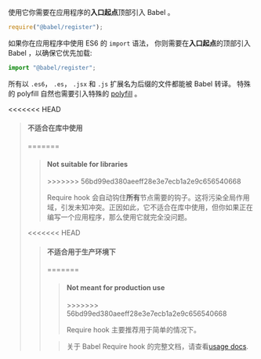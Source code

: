 使用它你需要在应用程序的**入口起点**顶部引入 Babel 。

```js title="JavaScript"
require("@babel/register");
```

如果你在应用程序中使用 ES6 的 `import` 语法，
你则需要在**入口起点**的顶部引入 Babel ，以确保它优先加载:

```js title="JavaScript"
import "@babel/register";
```

所有以 `.es6`， `.es`， `.jsx` 和 `.js` 扩展名为后缀的文件都能被 Babel 转译。 特殊的 polyfill 自然也需要引入特殊的 [polyfill](/docs/usage/polyfill/) 。

<<<<<<< HEAD
<blockquote class="babel-callout babel-callout-warning">
  <h4>不适合在库中使用</h4>
=======
<blockquote class="alert alert--warning">
  <h4>Not suitable for libraries</h4>
>>>>>>> 56bd99ed380aeeff28e3e7ecb1a2e9c656540668
  <p>
    Require hook 会自动钩住<strong>所有</strong>节点需要的钩子。这将污染全局作用域，引发未知冲突。正因如此，它不适合在库中使用，但你如果正在编写一个应用程序，那么使用它就完全没问题。
  </p>
</blockquote>

<<<<<<< HEAD
<blockquote class="babel-callout babel-callout-warning">
  <h4>不适合用于生产环境下</h4>
=======
<blockquote class="alert alert--warning">
  <h4>Not meant for production use</h4>
>>>>>>> 56bd99ed380aeeff28e3e7ecb1a2e9c656540668
  <p>
    Require hook 主要推荐用于简单的情况下。
  </p>
</blockquote>

<blockquote class="alert alert--info">
  <p>
    关于 Babel Require hook 的完整文档，请查看<a href="/docs/usage/require/">usage docs</a>.
  </p>
</blockquote>
